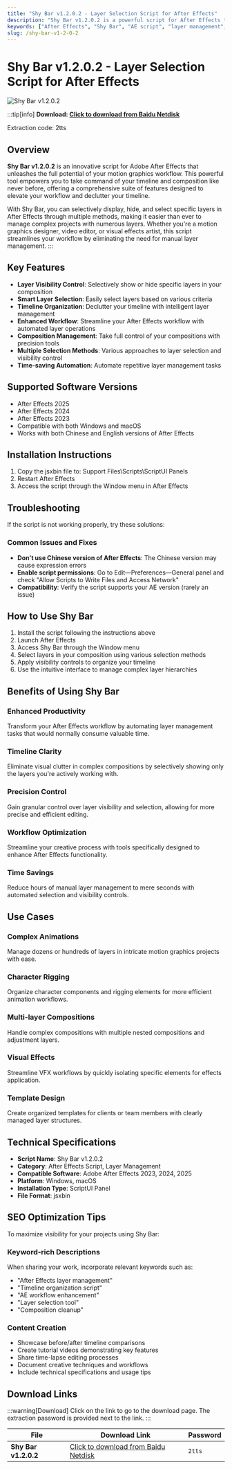 ```yaml
---
title: "Shy Bar v1.2.0.2 - Layer Selection Script for After Effects"
description: "Shy Bar v1.2.0.2 is a powerful script for After Effects that allows you to selectively display, hide, and select specific layers in multiple ways. Take command of your timeline and composition like never before."
keywords: ["After Effects", "Shy Bar", "AE script", "layer management", "timeline control", "composition tools", "workflow enhancement"]
slug: /shy-bar-v1-2-0-2
---
```

<!--Above is Setting Part-generate depend on content meet Google Seo, you need to balance automation efficiency with Google’s core ranking factors—especially E-E-A-T (Experience, Expertise, Authoritativeness, Trustworthiness), -->

<!--First Part-This is Title -->
# Shy Bar v1.2.0.2 - Layer Selection Script for After Effects

<!--Second Part-This is First Banner -->
![Shy Bar v1.2.0.2](https://www.gfxcamp.com/wp-content/uploads/2025/08/Shy-Bar.jpg)

:::tip[info]
**Download: [Click to download from Baidu Netdisk](https://pan.baidu.com/s/1TeRskGRirGWMuJ1N51pflw?pwd=2tts)**

Extraction code: 2tts

## Overview

**Shy Bar v1.2.0.2** is an innovative script for Adobe After Effects that unleashes the full potential of your motion graphics workflow. This powerful tool empowers you to take command of your timeline and composition like never before, offering a comprehensive suite of features designed to elevate your workflow and declutter your timeline.

With Shy Bar, you can selectively display, hide, and select specific layers in After Effects through multiple methods, making it easier than ever to manage complex projects with numerous layers. Whether you're a motion graphics designer, video editor, or visual effects artist, this script streamlines your workflow by eliminating the need for manual layer management.
:::

## Key Features

- **Layer Visibility Control**: Selectively show or hide specific layers in your composition
- **Smart Layer Selection**: Easily select layers based on various criteria
- **Timeline Organization**: Declutter your timeline with intelligent layer management
- **Enhanced Workflow**: Streamline your After Effects workflow with automated layer operations
- **Composition Management**: Take full control of your compositions with precision tools
- **Multiple Selection Methods**: Various approaches to layer selection and visibility control
- **Time-saving Automation**: Automate repetitive layer management tasks

## Supported Software Versions

- After Effects 2025
- After Effects 2024
- After Effects 2023
- Compatible with both Windows and macOS
- Works with both Chinese and English versions of After Effects

## Installation Instructions

1. Copy the jsxbin file to: Support Files\Scripts\ScriptUI Panels
2. Restart After Effects
3. Access the script through the Window menu in After Effects

## Troubleshooting

If the script is not working properly, try these solutions:

### Common Issues and Fixes
- **Don't use Chinese version of After Effects**: The Chinese version may cause expression errors
- **Enable script permissions**: Go to Edit—Preferences—General panel and check "Allow Scripts to Write Files and Access Network"
- **Compatibility**: Verify the script supports your AE version (rarely an issue)

## How to Use Shy Bar

1. Install the script following the instructions above
2. Launch After Effects
3. Access Shy Bar through the Window menu
4. Select layers in your composition using various selection methods
5. Apply visibility controls to organize your timeline
6. Use the intuitive interface to manage complex layer hierarchies

## Benefits of Using Shy Bar

### Enhanced Productivity
Transform your After Effects workflow by automating layer management tasks that would normally consume valuable time.

### Timeline Clarity
Eliminate visual clutter in complex compositions by selectively showing only the layers you're actively working with.

### Precision Control
Gain granular control over layer visibility and selection, allowing for more precise and efficient editing.

### Workflow Optimization
Streamline your creative process with tools specifically designed to enhance After Effects functionality.

### Time Savings
Reduce hours of manual layer management to mere seconds with automated selection and visibility controls.

## Use Cases

### Complex Animations
Manage dozens or hundreds of layers in intricate motion graphics projects with ease.

### Character Rigging
Organize character components and rigging elements for more efficient animation workflows.

### Multi-layer Compositions
Handle complex compositions with multiple nested compositions and adjustment layers.

### Visual Effects
Streamline VFX workflows by quickly isolating specific elements for effects application.

### Template Design
Create organized templates for clients or team members with clearly managed layer structures.

## Technical Specifications

- **Script Name**: Shy Bar v1.2.0.2
- **Category**: After Effects Script, Layer Management
- **Compatible Software**: Adobe After Effects 2023, 2024, 2025
- **Platform**: Windows, macOS
- **Installation Type**: ScriptUI Panel
- **File Format**: jsxbin

## SEO Optimization Tips

To maximize visibility for your projects using Shy Bar:

### Keyword-rich Descriptions
When sharing your work, incorporate relevant keywords such as:
- "After Effects layer management"
- "Timeline organization script"
- "AE workflow enhancement"
- "Layer selection tool"
- "Composition cleanup"

### Content Creation
- Showcase before/after timeline comparisons
- Create tutorial videos demonstrating key features
- Share time-lapse editing processes
- Document creative techniques and workflows
- Include technical specifications and usage tips

<!-- The Last Part-Download -->
## Download Links
:::warning[Download]
Click on the link to go to the download page. The extraction password is provided next to the link.
:::

| File                       | Download Link                                                              | Password |
| -------------------------- | -------------------------------------------------------------------------- | -------- |
| **Shy Bar v1.2.0.2**       | [Click to download from Baidu Netdisk](https://pan.baidu.com/s/1TeRskGRirGWMuJ1N51pflw?pwd=2tts) | `2tts`   |